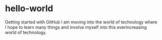 # hello-world
Getting started with GitHub
I am moving into the world of technology where I hope to learn many things and involve myself into this everincreasing world of technology.
